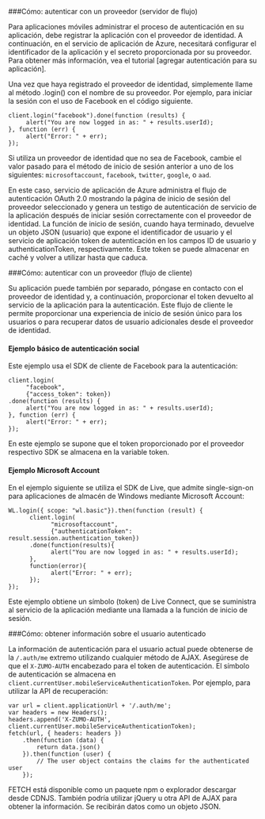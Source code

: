###<a name="server-auth"></a>Cómo: autenticar con un proveedor (servidor de flujo)

Para aplicaciones móviles administrar el proceso de autenticación en su aplicación, debe registrar la aplicación con el proveedor de identidad. A continuación, en el servicio de aplicación de Azure, necesitará configurar el identificador de la aplicación y el secreto proporcionada por su proveedor.
Para obtener más información, vea el tutorial [agregar autenticación para su aplicación].

Una vez que haya registrado el proveedor de identidad, simplemente llame al método .login() con el nombre de su proveedor. Por ejemplo, para iniciar la sesión con el uso de Facebook en el código siguiente.

```
client.login("facebook").done(function (results) {
     alert("You are now logged in as: " + results.userId);
}, function (err) {
     alert("Error: " + err);
});
```

Si utiliza un proveedor de identidad que no sea de Facebook, cambie el valor pasado para el método de inicio de sesión anterior a uno de los siguientes: `microsoftaccount`, `facebook`, `twitter`, `google`, o `aad`.

En este caso, servicio de aplicación de Azure administra el flujo de autenticación OAuth 2.0 mostrando la página de inicio de sesión del proveedor seleccionado y genera un testigo de autenticación de servicio de la aplicación después de iniciar sesión correctamente con el proveedor de identidad. La función de inicio de sesión, cuando haya terminado, devuelve un objeto JSON (usuario) que expone el identificador de usuario y el servicio de aplicación token de autenticación en los campos ID de usuario y authenticationToken, respectivamente. Este token se puede almacenar en caché y volver a utilizar hasta que caduca.

###<a name="client-auth"></a>Cómo: autenticar con un proveedor (flujo de cliente)

Su aplicación puede también por separado, póngase en contacto con el proveedor de identidad y, a continuación, proporcionar el token devuelto al servicio de la aplicación para la autenticación. Este flujo de cliente le permite proporcionar una experiencia de inicio de sesión único para los usuarios o para recuperar datos de usuario adicionales desde el proveedor de identidad.

#### <a name="social-authentication-basic-example"></a>Ejemplo básico de autenticación social

Este ejemplo usa el SDK de cliente de Facebook para la autenticación:

```
client.login(
     "facebook",
     {"access_token": token})
.done(function (results) {
     alert("You are now logged in as: " + results.userId);
}, function (err) {
     alert("Error: " + err);
});
```
En este ejemplo se supone que el token proporcionado por el proveedor respectivo SDK se almacena en la variable token.

#### <a name="microsoft-account-example"></a>Ejemplo Microsoft Account

En el ejemplo siguiente se utiliza el SDK de Live, que admite single-sign-on para aplicaciones de almacén de Windows mediante Microsoft Account:

```
WL.login({ scope: "wl.basic"}).then(function (result) {
      client.login(
            "microsoftaccount",
            {"authenticationToken": result.session.authentication_token})
      .done(function(results){
            alert("You are now logged in as: " + results.userId);
      },
      function(error){
            alert("Error: " + err);
      });
});
```

Este ejemplo obtiene un símbolo (token) de Live Connect, que se suministra al servicio de la aplicación mediante una llamada a la función de inicio de sesión.

###<a name="auth-getinfo"></a>Cómo: obtener información sobre el usuario autenticado

La información de autenticación para el usuario actual puede obtenerse de la `/.auth/me` extremo utilizando cualquier método de AJAX.  Asegúrese de que el `X-ZUMO-AUTH` encabezado para el token de autenticación.  El símbolo de autenticación se almacena en `client.currentUser.mobileServiceAuthenticationToken`.  Por ejemplo, para utilizar la API de recuperación:

```
var url = client.applicationUrl + '/.auth/me';
var headers = new Headers();
headers.append('X-ZUMO-AUTH', client.currentUser.mobileServiceAuthenticationToken);
fetch(url, { headers: headers })
    .then(function (data) {
        return data.json()
    }).then(function (user) {
        // The user object contains the claims for the authenticated user
    });
```

FETCH está disponible como un paquete npm o explorador descargar desde CDNJS. También podría utilizar jQuery u otra API de AJAX para obtener la información.  Se recibirán datos como un objeto JSON.
